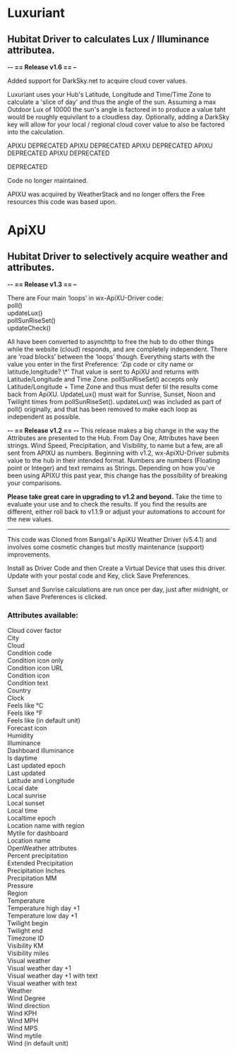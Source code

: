 # Luxuriant
<p>
<h2> Hubitat Driver to calculates Lux / Illuminance attributea.</h2>
<p>
<b>-- == Release v1.6 == –</b>
<p>
Added support for DarkSky.net to acquire cloud cover values.
<p>
Luxuriant uses your Hub's Latitude, Longitude and Time/Time Zone to calculate a 'slice of day' and thus
the angle of the sun. Assuming a max Outdoor Lux of 10000 the sun's angle is factored in to produce a value taht would be roughly equivilant to a cloudless day. Optionally, adding a DarkSky key will allow for your local / regional cloud cover value to also be factored into the calculation.
  
<p><p><p><p>
APIXU DEPRECATED  APIXU DEPRECATED  APIXU DEPRECATED  APIXU DEPRECATED  APIXU DEPRECATED  

DEPRECATED

Code no longer maintained.

APIXU was acquired by WeatherStack and no longer offers the Free resources this code was based upon.



# ApiXU
<p>
<h2> Hubitat Driver to selectively acquire weather and attributes.</h2>
<p>
<b>-- == Release v1.3 == –</b>
<p>
There are Four main ‘loops’ in wx-ApiXU-Driver code:<br>
poll()<br>
updateLux()<br>
pollSunRiseSet()<br>
updateCheck()<br>
<p>
All have been converted to asynchttp to free the hub to do other things while the website (cloud) responds, and are completely independent. There are ‘road blocks’ between the ‘loops’ though. Everything starts with the value you enter in the first Preference: ‘Zip code or city name or latitude,longitude? \*’ That value is sent to ApiXU and returns with Latitude/Longitude and Time Zone. pollSunRiseSet() accepts only Latitude/Longitude + Time Zone and thus must defer til the results come back from ApiXU. UpdateLux() must wait for Sunrise, Sunset, Noon and Twilight times from pollSunRiseSet(). updateLux() was included as part of poll() originally, and that has been removed to make each loop as independent as possible.
<p>
<b>-- ==  Release v1.2  == --</b>
This release makes a big change in the way the Attributes are presented to the Hub. From Day One, Attributes have been strings. Wind Speed, Precipitation, and Visibility, to name but a few, are all sent from APIXU as numbers. Beginning with v1.2, wx-ApiXU-Driver submits value to the hub in their intended format. Numbers are numbers (Floating point or Integer) and text remains as Strings. Depending on how you’ve been using APIXU this past year, this change has the possibility of breaking your comparisons.<p>
  <b>Please take great care in upgrading to v1.2 and beyond.</b> Take the time to evaluate your use and to check the results. If you find the results are different, either roll back to v1.1.9 or adjust your automations to account for the new values.<p>
    <hr>
<p>This code was Cloned from Bangali's ApiXU Weather Driver (v5.4.1) and involves some cosmetic changes but mostly maintenance (support) improvements.<p>
  Install as Driver Code and then Create a Virtual Device that uses this driver. <br>
  Update with your postal code and Key, click Save Preferences.<p>
  Sunset and Sunrise calculations are run once per day, just after midnight, or when Save Preferences is clicked.<p>
<h3>Attributes available:</h3>
Cloud cover factor<br>
City<br>
Cloud<br>
Condition code<br>
Condition icon only<br>
Condition icon URL<br>
Condition icon<br>
Condition text<br>
Country<br>
Clock<br>
Feels like °C<br>
Feels like °F<br>
Feels like (in default unit)<br>
Forecast icon<br>
Humidity<br>
Illuminance<br>
Dashboard illuminance<br>
Is daytime<br>
Last updated epoch<br>
Last updated<br>
Latitude and Longitude<br>
Local date<br>
Local sunrise<br>
Local sunset<br>
Local time<br>
Localtime epoch<br>
Location name with region<br>
Mytile for dashboard<br>
Location name<br>
OpenWeather attributes<br>
Percent precipitation<br>
Extended Precipitation<br>
Precipitation Inches<br>
Precipitation MM<br>
Pressure<br>
Region<br>
Temperature<br>
Temperature high day +1<br>
Temperature low day +1<br>
Twilight begin<br>
Twilight end<br>
Timezone ID<br>
Visibility KM<br>
Visibility miles<br>
Visual weather<br>
Visual weather day +1<br>
Visual weather day +1 with text<br>
Visual weather with text<br>
Weather<br>
Wind Degree<br>
Wind direction<br>
Wind KPH<br>
Wind MPH<br>
Wind MPS<br>
Wind mytile<br>
Wind (in default unit)<br>



